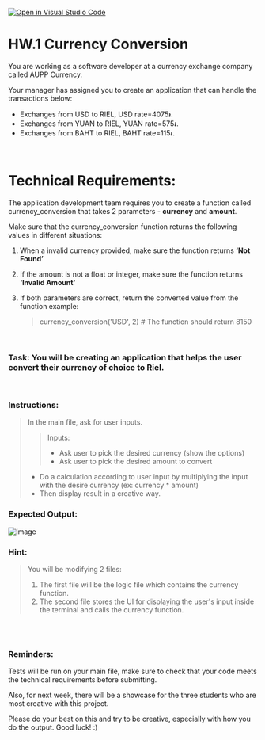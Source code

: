 [![Open in Visual Studio Code](https://classroom.github.com/assets/open-in-vscode-718a45dd9cf7e7f842a935f5ebbe5719a5e09af4491e668f4dbf3b35d5cca122.svg)](https://classroom.github.com/online_ide?assignment_repo_id=13566174&assignment_repo_type=AssignmentRepo)
# HW.1 Currency Conversion

You are working as a software developer at a currency exchange company called AUPP Currency.

Your manager has assigned you to create an application that can handle the transactions below:
- Exchanges from USD to RIEL,  USD rate=4075៛.
- Exchanges from YUAN to RIEL, YUAN rate=575៛.
- Exchanges from BAHT to RIEL, BAHT rate=115៛.

<br>

# Technical Requirements:

The application development team requires you to create a function called currency_conversion that takes 2 parameters - **currency** and **amount**.

Make sure that the currency_conversion function returns the following values in different situations:

1. When a invalid currency provided, make sure the function returns **‘Not Found’**

2. If the amount is not a float or integer, make sure the function returns **‘Invalid Amount’**

3. If both parameters are correct, return the converted value from the function example:
   > currency_conversion('USD', 2) # The function should return 8150

<br>

### Task: You will be creating an application that helps the user convert their currency of choice to Riel.

<br>

### Instructions:

> In the main file, ask for user inputs.
>   > Inputs:
>   > - Ask user to pick the desired currency (show the options)
>   > - Ask user to pick the desired amount to convert
> - Do a calculation according to user input by multiplying the input with the desire currency (ex: currency \* amount)
> - Then display result in a creative way.

### Expected Output:

![image](https://github.com/AUPP-CS/homework_1/assets/80062829/3e6e75fe-8513-4b4b-9878-ae153e357952)


### Hint:
> You will be modifying 2 files:
>   1. The first file will be the logic file which contains the currency function.
>   2. The second file stores the UI for displaying the user's input inside the terminal and calls the currency function.

<br><br>

### Reminders:

Tests will be run on your main file, make sure to check that your code meets the technical requirements before submitting.

Also, for next week, there will be a showcase for the three students who are most creative with this project. 

Please do your best on this and try to be creative, especially with how you do the output. Good luck! :)

